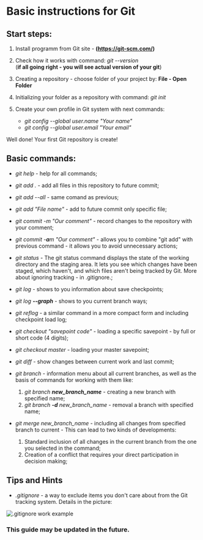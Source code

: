 # Basic instructions for Git 

## Start steps:

1. Install programm from Git site - **(https://git-scm.com/)**

2. Check how it works with command: *git --version*  
(**if all going right - you will see actual version of your git**)

3. Creating a repository - choose folder of your project by: **File - Open Folder**

4. Initializing your folder as a repository with command: *git init*

5. Create your own profile in Git system with next commands:
    * *git config --global user.name "Your name"*
    * *git config --global user.email "Your email"*

Well done! Your first Git repository is create!

## Basic commands:

- *git help* - help for all commands;

- *git add .* - add all files in this repository to future commit;

- *git add --all* - same comand as previous;

- *git add "File name"* - add to future commit only specific file;

- *git commit -m "Our comment"* - record changes to the repository with your comment;

- *git commit -**a**m "Our comment"* - allows you to combine "git add" with previous command - it allows you to avoid unnecessary actions;

- *git status* - The git status command displays the state of the working directory and the staging area. It lets you see which changes have been staged, which haven't, and which files aren't being tracked by Git. More about ignoring tracking - in .gitignore.;

- *git log* - shows to you information about save checkpoints;

- *git log __--graph__* - shows to you current branch ways;

- *git reflog* - a similar command in a more compact form and including checkpoint load log;

- *git checkout "savepoint code"* - loading a specific savepoint - by full or short code (4 digits);

- *git checkout master* - loading your master savepoint;

- *git diff* - show changes between current work and last commit;

- *git branch* - information menu about all current branches, as well as the basis of commands for working with them like:  
    1. *git branch __new_branch_name__* - creating a new branch with specified name;
    2. *git branch __-d__ new_branch_name* - removal a branch with specified name;

- *git merge new_branch_name* - including all changes from specified branch to current - This can lead to two kinds of developments:  
    1. Standard inclusion of all changes in the current branch from the one you selected in the command;
    2. Creation of a conflict that requires your direct participation in decision making;

## Tips and Hints

- *.gitignore* - a way to exclude items you don't care about from the Git tracking system. Details in the picture:

![.gitignore work example](Images\Gitignore_example.png)


### This guide may be updated in the future.

